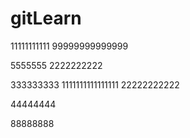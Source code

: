 # gitLearn
11111111111
99999999999999


5555555
2222222222

333333333
1111111111111111
22222222222

44444444

88888888